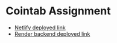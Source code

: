 # Cointab Assignment
- [Netlify deployed link](https://sensational-crepe-4425fb.netlify.app)
- [Render backend deployed link](https://cointab-backend-cznp.onrender.com/)